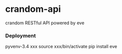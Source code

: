 # crandom-api
crandom RESTful API powered by eve


### Deployment
pyvenv-3.4 xxx
source xxx/bin/activate
pip install eve
